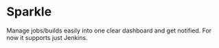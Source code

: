 # Sparkle
Manage jobs/builds easily into one clear dashboard and get notified. For now it supports just Jenkins.

